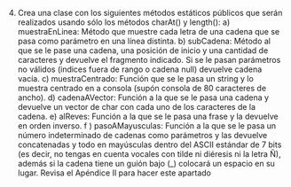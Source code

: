 4. Crea una clase con los siguientes métodos estáticos públicos que serán
realizados usando sólo los métodos charAt() y length():
a) muestraEnLinea: Método que muestre cada letra de una cadena que se pasa
como parámetro en una línea distinta.
b) subCadena: Método al que se le pase una cadena, una posición de inicio y una
cantidad de caracteres y devuelve el fragmento indicado. Si se le pasan parámetros
no válidos (indices fuera de rango o cadena null) devuelve cadena vacía.
c) muestraCentrado: Función que se le pasa un string y lo muestra centrado en a
consola (supón consola de 80 caracteres de ancho).
d) cadenaAVector: Función a la que se le pasa una cadena y devuelve un vector
de char con cada uno de los caracteres de la cadena.
e) alReves: Función a la que se le pasa una frase y la devuelve en orden inverso.
f ) pasoAMayusculas: Función a la que se le pasa un número indeterminado de
cadenas como parámetros y las devuelve concatenadas y todo en mayúsculas
dentro del ASCII estándar de 7 bits (es decir, no tengas en cuenta vocales con tilde
ni diéresis ni la letra Ñ), además si la cadena tiene un guión bajo (_) colocará un
espacio en su lugar. Revisa el Apéndice II para hacer este apartado